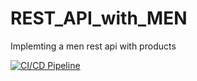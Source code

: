 # REST_API_with_MEN
Implemting a men rest api with products

[![CI/CD Pipeline](https://github.com/nogavigdor/REST_API_with_MEN/actions/workflows/main.yaml/badge.svg)](https://github.com/nogavigdor/REST_API_with_MEN/actions/workflows/main.yaml)
